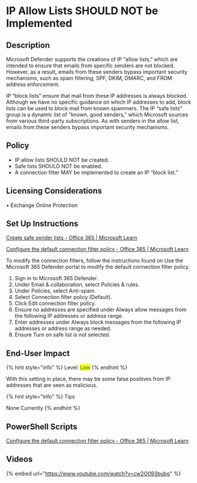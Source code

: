 # IP Allow Lists SHOULD NOT be Implemented

## Description

Microsoft Defender supports the creations of IP “allow lists,” which are intended to ensure that emails from specific senders are not blocked. However, as a result, emails from these senders bypass important security mechanisms, such as spam filtering, SPF, DKIM, DMARC, and FROM address enforcement.

IP “block lists” ensure that mail from these IP addresses is always blocked. Although we have no specific guidance on which IP addresses to add, block lists can be used to block mail from known spammers. The IP “safe lists” group is a dynamic list of “known, good senders,” which Microsoft sources from various third-party subscriptions. As with senders in the allow list, emails from these senders bypass important security mechanisms.

## Policy

* IP allow lists SHOULD NOT be created.
* Safe lists SHOULD NOT be enabled.
* A connection filter MAY be implemented to create an IP “block list.”

## Licensing Considerations

• Exchange Online Protection

## Set Up Instructions

[Create safe sender lists - Office 365 | Microsoft Learn](https://learn.microsoft.com/en-us/microsoft-365/security/office-365-security/create-safe-sender-lists-in-office-365?view=o365-worldwide#use-the-ip-allow-list)

[Configure the default connection filter policy - Office 365 | Microsoft Learn](https://learn.microsoft.com/en-us/microsoft-365/security/office-365-security/connection-filter-policies-configure?view=o365-worldwide)

To modify the connection filters, follow the instructions found on Use the Microsoft 365 Defender portal to modify the default connection filter policy.

1. Sign in to Microsoft 365 Defender.
2. Under Email & collaboration, select Policies & rules.
3. Under Policies, select Anti-spam.
4. Select Connection filter policy (Default).
5. Click Edit connection filter policy.
6. Ensure no addresses are specified under Always allow messages from the following IP addresses or address range.
7. Enter addresses under Always block messages from the following IP addresses or address range as needed.
8. Ensure Turn on safe list is not selected.

## End-User Impact

{% hint style="info" %}
Level: <mark style="color:green;">Low</mark>
{% endhint %}

With this setting in place, there may be some false positives from IP addresses that are seen as malicious.

{% hint style="info" %}
Tips

None Currently
{% endhint %}

## PowerShell Scripts

[Configure the default connection filter policy - Office 365 | Microsoft Learn](https://learn.microsoft.com/en-us/microsoft-365/security/office-365-security/connection-filter-policies-configure?view=o365-worldwide#use-exchange-online-powershell-or-standalone-eop-powershell-to-modify-the-default-connection-filter-policy)

## Videos

{% embed url="https://www.youtube.com/watch?v=cw2O093bubg" %}
